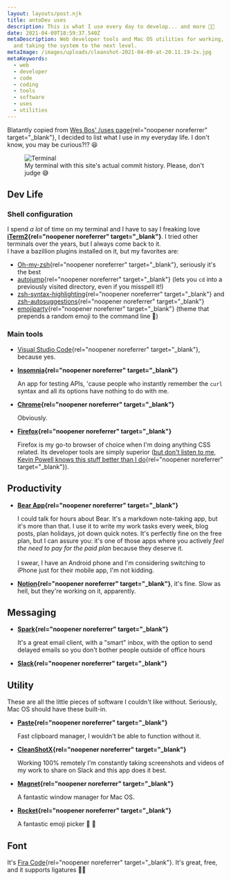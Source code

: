 ```yaml
---
layout: layouts/post.njk
title: antoDev uses
description: This is what I use every day to develop... and more 💪🏻
date: 2021-04-09T18:59:37.540Z
metaDescription: Web developer tools and Mac OS utilities for working, blogging
  and taking the system to the next level.
metaImage: /images/uploads/cleanshot-2021-04-09-at-20.11.19-2x.jpg
metaKeywords:
  - web
  - developer
  - code
  - coding
  - tools
  - software
  - uses
  - utilities
---
```

Blatantly copied from [Wes Bos' /uses page](https://wesbos.com/uses){rel="noopener noreferrer" target="_blank"}, I decided to list what I use in my everyday life. I don't know, you may be curious?!? 😆

<figure>
    <img class="rounded-corners" src="/images/uploads/cleanshot-2021-04-09-at-20.11.19-2x.jpg" alt="Terminal" title="Terminal" />
    <figcaption class="image-caption-text">My terminal with this site's actual commit history. Please, don't judge 😅</a></figcaption>
</figure>

## Dev Life

### Shell configuration

I spend *a lot* of time on my terminal and I have to say I freaking love **[iTerm2](https://iterm2.com/){rel="noopener noreferrer" target="_blank"}**. I tried other terminals over the years, but I always come back to it.\
I have a bazillion plugins installed on it, but my favorites are:

* [Oh-my-zsh](https://ohmyz.sh/){rel="noopener noreferrer" target="_blank"}, seriously it's the best
* [autojump](https://github.com/wting/autojump){rel="noopener noreferrer" target="_blank"} (lets you `cd` into a previously visited directory, even if you misspell it!)
* [zsh-syntax-highlighting](https://github.com/zsh-users/zsh-syntax-highlighting){rel="noopener noreferrer" target="_blank"} and [zsh-autosuggestions](https://github.com/zsh-users/zsh-autosuggestions){rel="noopener noreferrer" target="_blank"}
* [emojiparty](https://gist.github.com/brennv/3e9a26308948f11d651f){rel="noopener noreferrer" target="_blank"} (theme that prepends a random emoji to the command line 🥳)

### Main tools

* [Visual Studio Code](https://code.visualstudio.com/){rel="noopener noreferrer" target="_blank"}, because yes.
* **[Insomnia](https://insomnia.rest/){rel="noopener noreferrer" target="_blank"}**

  An app for testing APIs, 'cause people who instantly remember the `curl` syntax and all its options have nothing to do with me.
* **[](https://brave.com/download/)[Chrome](https://www.google.com/intl/it_it/chrome/){rel="noopener noreferrer" target="_blank"}**

  Obviously.
* **[Firefox](https://www.mozilla.org/it/firefox/new/){rel="noopener noreferrer" target="_blank"}**

  Firefox is my go-to browser of choice when I'm doing anything CSS related. Its developer tools are simply superior ([but don't listen to me, Kevin Powell knows this stuff better than I do](https://www.youtube.com/watch?v=a-V8GFtwjos){rel="noopener noreferrer" target="_blank"}).

## Productivity

* **[Bear App](https://bear.app/){rel="noopener noreferrer" target="_blank"}**

  I could talk for hours about Bear. It's a markdown note-taking app, but it's more than that. I use it to write my work tasks every week, blog posts, plan holidays, jot down quick notes. It's perfectly fine on the free plan, but I can assure you: it's one of those apps where you actively *feel the need to pay for the paid plan* because they deserve it. \
  \
  I swear, I have an Android phone and I'm considering switching to iPhone just for their mobile app, I'm not kidding.
* **[Notion](https://www.notion.so/){rel="noopener noreferrer" target="_blank"}**, it's fine. Slow as hell, but they're working on it, apparently.

## Messaging

* **[Spark](https://sparkmailapp.com/it){rel="noopener noreferrer" target="_blank"}**

  It's a great email client, with a "smart" inbox, with the option to send delayed emails so you don't bother people outside of office hours
* **[Slack](https://slack.com/intl/it-it/){rel="noopener noreferrer" target="_blank"}**

## Utility

These are all the little pieces of software I couldn't like without. Seriously, Mac OS should have these built-in.

* **[Paste](https://pasteapp.io/){rel="noopener noreferrer" target="_blank"}**

  Fast clipboard manager, I wouldn't be able to function without it.
* **[CleanShotX](https://cleanshot.com/){rel="noopener noreferrer" target="_blank"}**

  Working 100% remotely I'm constantly taking screenshots and videos of my work to share on Slack and this app does it best.
* **[Magnet](https://magnet.crowdcafe.com/){rel="noopener noreferrer" target="_blank"}**

  A fantastic window manager for Mac OS.
* **[Rocket](https://matthewpalmer.net/rocket/){rel="noopener noreferrer" target="_blank"}**

  A fantastic emoji picker 🚀 💯

## Font

It's [Fira Code](https://github.com/tonsky/FiraCode){rel="noopener noreferrer" target="_blank"}. It's great, free, and it supports ligatures 💅🏻